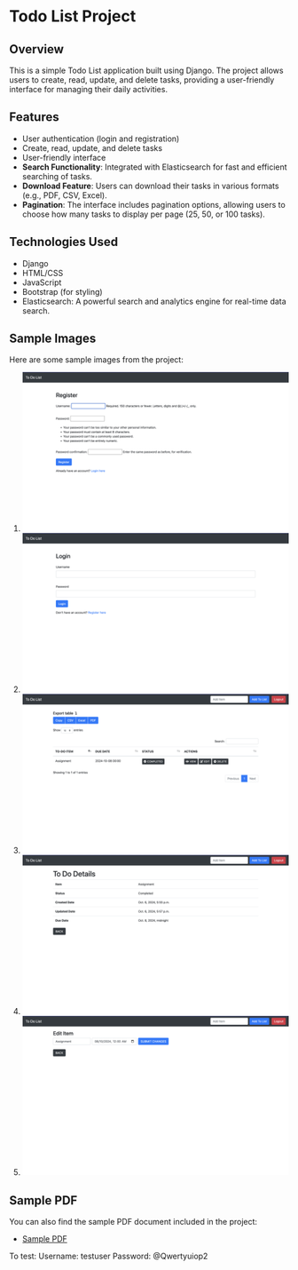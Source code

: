 # Todo List Project

## Overview

This is a simple Todo List application built using Django. The project allows users to create, read, update, and delete tasks, providing a user-friendly interface for managing their daily activities.

## Features

- User authentication (login and registration)
- Create, read, update, and delete tasks
- User-friendly interface
- **Search Functionality**: Integrated with Elasticsearch for fast and efficient searching of tasks.
- **Download Feature**: Users can download their tasks in various formats (e.g., PDF, CSV, Excel).
- **Pagination**: The interface includes pagination options, allowing users to choose how many tasks to display per page (25, 50, or 100 tasks).


## Technologies Used

- Django
- HTML/CSS
- JavaScript
- Bootstrap (for styling)
- Elasticsearch: A powerful search and analytics engine for real-time data search.

## Sample Images

Here are some sample images from the project:

1. ![Image 1](sample/image1.png)
2. ![Image 2](sample/image2.png)
3. ![Image 3](sample/image3.png)
4. ![Image 4](sample/image4.png)
5. ![Image 5](sample/image5.png)

## Sample PDF

You can also find the sample PDF document included in the project:

- [Sample PDF](sample/pdf.pdf)

To test:
Username: testuser
Password: @Qwertyuiop2